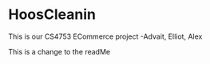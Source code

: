 # HoosCleanin
This is our CS4753 ECommerce project 
  -Advait, Elliot, Alex
  
This is a change to the readMe
